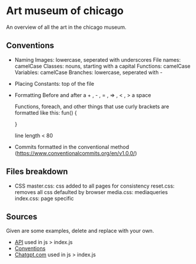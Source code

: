 # Art museum of chicago

An overview of all the art in the chicago museum.

## Conventions

- Naming
  Images: lowercase, seperated with underscores
  File names: camelCase
  Classes: nouns, starting with a capital
  Functions: camelCase
  Variables: camelCase
  Branches: lowercase, seperated with -

- Placing
  Constants: top of the file

- Formatting
  Before and after a + , - , = , => , < , > a space

  Functions, foreach, and other things that use curly brackets are formatted like this:
  fun() {

  }

  line length < 80

- Commits
  formatted in the conventional method (https://www.conventionalcommits.org/en/v1.0.0/)

## Files breakdown

- CSS
  master.css: css added to all pages for consistency
  reset.css: removes all css defaulted by browser
  media.css: mediaqueries
  index.css: page specific

## Sources

Given are some examples, delete and replace with your own.

- [API](https://api.artic.edu/api/v1/artworks) used in js > index.js
- [Conventions](https://www.w3schools.com/js/js_conventions.asp)
- [Chatgpt.com](https://chatgpt.com/share/67110f21-ddd8-800d-a4b1-2c59ac5b2c8d) used in js > index.js
